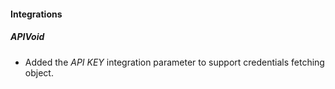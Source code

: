 
#### Integrations
##### APIVoid
- Added the *API KEY* integration parameter to support credentials fetching object.
